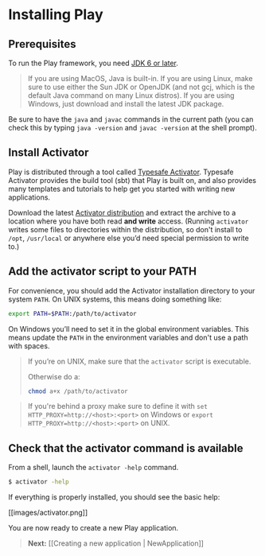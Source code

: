 <!--- Copyright (C) 2009-2013 Typesafe Inc. <http://www.typesafe.com> -->
# Installing Play

## Prerequisites

To run the Play framework, you need [JDK 6 or later](http://www.oracle.com/technetwork/java/javase/downloads/index.html). 

> If you are using MacOS, Java is built-in. If you are using Linux, make sure to use either the Sun JDK or OpenJDK (and not gcj, which is the default Java command on many Linux distros). If you are using Windows, just download and install the latest JDK package.

Be sure to have the `java` and `javac` commands in the current path (you can check this by typing `java -version` and `javac -version` at the shell prompt). 

## Install Activator

Play is distributed through a tool called [Typesafe Activator](http://typesafe.com/activator).  Typesafe Activator provides the build tool (sbt) that Play is built on, and also provides many templates and tutorials to help get you started with writing new applications.

Download the latest [Activator distribution](https://typesafe.com/platform/getstarted) and extract the archive to a location where you have both read **and write** access. (Running `activator` writes some files to directories within the distribution, so don't install to `/opt`, `/usr/local` or anywhere else you’d need special permission to write to.)

## Add the activator script to your PATH

For convenience, you should add the Activator installation directory to your system `PATH`. On UNIX systems, this means doing something like:

```bash
export PATH=$PATH:/path/to/activator
```

On Windows you’ll need to set it in the global environment variables. This means update the `PATH` in the environment variables and don't use a path with spaces.

> If you’re on UNIX, make sure that the `activator` script is executable.
> 
> Otherwise do a:
> ```bash
> chmod a+x /path/to/activator
> ```

> If you're behind a proxy make sure to define it with `set HTTP_PROXY=http://<host>:<port>` on Windows or `export  HTTP_PROXY=http://<host>:<port>` on UNIX.

## Check that the activator command is available

From a shell, launch the `activator -help` command. 

```bash
$ activator -help
```

If everything is properly installed, you should see the basic help:

[[images/activator.png]]

You are now ready to create a new Play application.

> **Next:** [[Creating a new application | NewApplication]]
